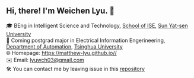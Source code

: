 

## Hi, there! I'm Weichen Lyu. 👋

🎓 BEng in Intelligent Science and Technology, [School of ISE](https://ise.sysu.edu.cn), [Sun Yat-sen University](https://www.sysu.edu.cn)  
🤠 Coming postgrad major in Electrical Information Engerineering, [Department of Automation](https://www.au.tsinghua.edu.cn), [Tsinghua University](https://www.tsinghua.edu.cn)  
🌐 Homepage: https://matthew-lyu.github.io//  
✉️ Email: lyuwch03@gmail.com  
🛠️ You can contact me by leaving issue in this [repository](https://github.com/Matthew-Lyu/Matthew-Lyu/)  